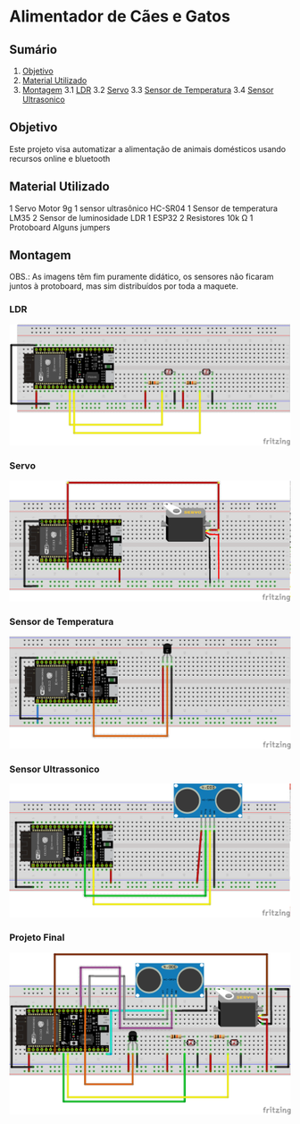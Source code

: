 # Alimentador de Cães e Gatos

## Sumário

1. [Objetivo](#objetivo)
2. [Material Utilizado](#material-utilizado)
3. [Montagem](#montagem)
3.1 [LDR](#ldr)
3.2 [Servo](#servo)
3.3 [Sensor de Temperatura](#sensor-de-temperatura)
3.4 [Sensor Ultrasonico](#sensor-ultrasonico)

## Objetivo
Este projeto visa automatizar a alimentação de animais domésticos usando recursos online e bluetooth

## Material Utilizado

1 Servo Motor 9g
1 sensor ultrasônico HC-SR04
1 Sensor de temperatura LM35
2 Sensor de luminosidade LDR
1 ESP32
2 Resistores 10k Ω
1 Protoboard
Alguns jumpers

## Montagem
OBS.: As imagens têm fim puramente didático, os sensores não ficaram juntos à protoboard, mas sim distribuídos por toda a maquete.
### LDR
![Ilustração dos LDR's](https://raw.githubusercontent.com/c4rloseduard0/ProjetoFinalIoT/master/img/mont_ldr.png)

### Servo
![Ilustração do Servo](https://raw.githubusercontent.com/c4rloseduard0/ProjetoFinalIoT/master/img/mont_servo.png)

### Sensor de Temperatura
![Ilustração do LM35](https://raw.githubusercontent.com/c4rloseduard0/ProjetoFinalIoT/master/img/mont_lm35.png)

### Sensor Ultrassonico
![Ilustração do hc-sr04](https://raw.githubusercontent.com/c4rloseduard0/ProjetoFinalIoT/master/img/mont_somsensor.png)

### Projeto Final
![Ilustração p.f.](https://raw.githubusercontent.com/c4rloseduard0/ProjetoFinalIoT/master/img/mont_geral.png)

